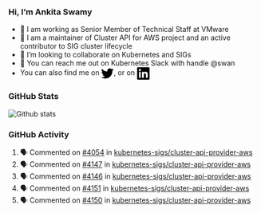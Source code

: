 ### Hi, I’m Ankita Swamy

- 💼 I am working as Senior Member of Technical Staff at VMware
- 👀 I am a maintainer of Cluster API for AWS project and an active contributor to SIG cluster lifecycle
- 💞️ I’m looking to collaborate on Kubernetes and SIGs
- 💬 You can reach me out on Kubernetes Slack with handle @swan
- You can also find me on <a href="https://twitter.com/SwamyAnkita" target="blank"><img align="center" src="https://raw.githubusercontent.com/Ankitasw/Ankitasw/master/svg/twitter.svg" alt="Ankitasw" height="25" width="25" color="#1DA1f2" /></a>, or on <a href="https://www.linkedin.com/in/Ankitaswamy/" target="blank"><img align="center" src="https://raw.githubusercontent.com/Ankitasw/Ankitasw/master/svg/linkedin.svg" alt="Ankitasw" height="25" width="25" /></a>

### GitHub Stats
![Github stats](https://github-readme-stats.vercel.app/api?username=Ankitasw&count_private=true&show_icons=true&theme=tokyonight)

### GitHub Activity 
<!--START_SECTION:activity-->
1. 🗣 Commented on [#4054](https://github.com/kubernetes-sigs/cluster-api-provider-aws/issues/4054) in [kubernetes-sigs/cluster-api-provider-aws](https://github.com/kubernetes-sigs/cluster-api-provider-aws)
2. 🗣 Commented on [#4147](https://github.com/kubernetes-sigs/cluster-api-provider-aws/issues/4147) in [kubernetes-sigs/cluster-api-provider-aws](https://github.com/kubernetes-sigs/cluster-api-provider-aws)
3. 🗣 Commented on [#4146](https://github.com/kubernetes-sigs/cluster-api-provider-aws/issues/4146) in [kubernetes-sigs/cluster-api-provider-aws](https://github.com/kubernetes-sigs/cluster-api-provider-aws)
4. 🗣 Commented on [#4151](https://github.com/kubernetes-sigs/cluster-api-provider-aws/issues/4151) in [kubernetes-sigs/cluster-api-provider-aws](https://github.com/kubernetes-sigs/cluster-api-provider-aws)
5. 🗣 Commented on [#4150](https://github.com/kubernetes-sigs/cluster-api-provider-aws/issues/4150) in [kubernetes-sigs/cluster-api-provider-aws](https://github.com/kubernetes-sigs/cluster-api-provider-aws)
<!--END_SECTION:activity-->
